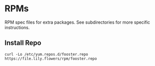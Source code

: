 RPMs
====

RPM spec files for extra packages. See subdirectories for more specific instructions.


Install Repo
------------

```
curl -Lo /etc/yum.repos.d/fooster.repo https://file.lily.flowers/rpm/fooster.repo
```
